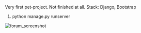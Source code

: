 Very first pet-project. Not finished at all.
Stack: Django, Bootstrap

1) python manage.py runserver

   
![forum_screenshot](https://github.com/Tryth8/DjangoForum/assets/75963628/deb0ff84-1a80-4c17-9588-2c77771cb751)
